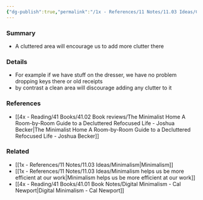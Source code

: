 ```yaml
---
{"dg-publish":true,"permalink":"/1x - References/11 Notes/11.03 Ideas/Clutter attracts clutter/","title":"Clutter attracts clutter","created":"2023-07-24T20:14:30.740+03:00","updated":"2024-02-14T20:18:34.658+03:00"}
---
```



### Summary
- A cluttered area will encourage us to add more clutter there

### Details
- For example if we have stuff on the dresser, we have no problem dropping keys there or old receipts
- by contrast a clean area will discourage adding any clutter to it

### References
- [[4x - Reading/41 Books/41.02 Book reviews/The Minimalist Home A Room-by-Room Guide to a Decluttered Refocused Life - Joshua Becker\|The Minimalist Home A Room-by-Room Guide to a Decluttered Refocused Life - Joshua Becker]]

### Related
- [[1x - References/11 Notes/11.03 Ideas/Minimalism\|Minimalism]]
- [[1x - References/11 Notes/11.03 Ideas/Minimalism helps us be more efficient at our work\|Minimalism helps us be more efficient at our work]]
- [[4x - Reading/41 Books/41.01 Book Notes/Digital Minimalism - Cal Newport\|Digital Minimalism - Cal Newport]]